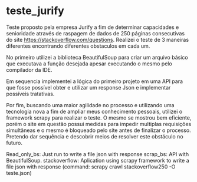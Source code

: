 # teste_jurify

<!-- Description -->
Teste proposto pela empresa Jurify a fim de determinar capacidades e senioridade através de raspagem de dados de 250 páginas consecutivas do site https://stackoverflow.com/questions.
Realizei o teste de 3 maneiras diferentes encontrando diferentes obstaculos em cada um.

No primeiro utilizei a biblioteca BeautifulSoup para criar um arquivo básico que executava a função desejada apesar executando o mesmo pelo compilador da IDE.

Em sequencia implementei a lógica do primeiro projeto em uma API para que fosse possível obter e utilizar um response Json e implementar possíveis tratativas.

Por fim, buscando uma maior agilidade no processo e utilizando uma tecnologia nova a fim de ampliar meus conhecimento pessoais, utilizei o framework scrapy para realizar o teste. O mesmo se mostrou bem eficiente, porém o site em questão possui medidas para impedir multiplas requisições simultâneas e o mesmo é bloqueado pelo site antes de finalizar o processo. Pretendo dar sequência e descobrir meios de resolver este obstáculo no futuro.

<!-- Run -->
Read_only_bs: Just run to write a file json with response
scrap_bs: API with BeautifulSoup.
stackoverflow: Aplication using scrapy framework to write a file json with response (command: scrapy crawl stackoverflow250 -O teste.json)
